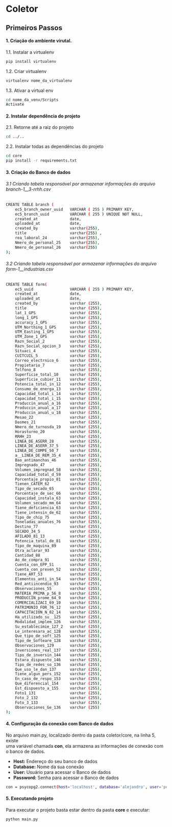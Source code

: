 # Coletor

## Primeiros Passos


#### 1.  Criação do ambiente virutal.

1.1.    Instalar a virtualenv
```sh
pip install virtualenv
```

1.2.    Criar virtualenv
```sh
virtualenv nome_da_virtualenv
```

1.3.    Ativar a virtual env
```sh
cd nome_da_venv/Scripts
Activate
```

#### 2.  Instalar dependência do projeto
2.1.    Retorne até a raiz do projeto
```sh
cd ../..
```

2.2.    Instalar todas as dependências do projeto
```sh
cd core
pip install -r requirements.txt
```

#### 3. Criação do Banco de dados

###### 3.1 Criando tabela responsável por armazenar informações do arquivo branch-1__3-rrhh.csv 
```sh
CREATE TABLE branch (
	ec5_branch_owner_uuid 	VARCHAR ( 255 ) PRIMARY KEY,
	ec5_branch_uuid 		VARCHAR ( 255 ) UNIQUE NOT NULL,
	created_at 				date,
	uploaded_at 			date,
	created_by 				varchar(255),
    title 					varchar(255) ,
	rea_laboral_24			varchar(255),
	Nmero_de_personal_25 	varchar(255),
	Nmero_de_personal_26 	varchar(255)
);
```

###### 3.2 Criando tabela responsável por armazenar informações do arquivo form-1__industrias.csv
```sh
CREATE TABLE form(
	ec5_uuid				VARCHAR ( 255 ) PRIMARY KEY,
	created_at				date,
	uploaded_at				date,
	created_by				varchar (255),
	title					varchar (255),
	lat_1_GPS				varchar (255),
	long_1_GPS				varchar (255),
	accuracy_1_GPS			varchar (255),
	UTM_Northing_1_GPS		varchar (255),
	UTM_Easting_1_GPS		varchar (255),
	UTM_Zone_1_GPS			varchar (255),
	Razn_Social_2			varchar (255),
	Razn_Social_opcion_3	varchar (255),
	Situaci_4				varchar (255),
	CUITCUIL_5				varchar (255),
	Correo_electrnico_6		varchar (255),
	Propietario_7			varchar (255),
	Telfono_8				varchar (255),
	Superficie_total_10		varchar (255),
	Superficie_cubier_11	varchar (255),
	Potencia_total_in_12	varchar (255),
	Consumo_de_energa_13	varchar (255),
	Capacidad_total_i_14	varchar (255),
	Capacidad_total_i_15	varchar (255),
	Produccin_anual_a_16	varchar (255),
	Produccin_anual_a_17	varchar (255),
	Produccin_anual_u_18	varchar (255),
	Mesao_22				varchar (255),
	Dasmes_21				varchar (255),
	Nmero_de_turnosda_19	varchar (255),
	Horasturno_20			varchar (255),
	RRHH_23					varchar (255),
	LINEA_DE_ASERR_28		varchar (255),
	LINEA_DE_ASERR_37_5		varchar (255),
	LINEA_DE_COMPE_50_7		varchar (255),
	a__LINEA_DE_REM_35_4	varchar (255),
	Bao_antimanchas_46		varchar (255),
	Impregnado_47			varchar (255),
	Volumen_impregnad_58	varchar (255),
	Capacidad_total_d_59	varchar (255),
	Porcentaje_propio_81	varchar (255),
	Tienen_CATEM_62			varchar (255),
	Tipo_de_secado_65		varchar (255),
	Porcentaje_de_sec_66	varchar (255),
	Capacidad_instala_63	varchar (255),
	Volumen_secado_mm_64	varchar (255),
	Tiene_deficiencia_63	varchar (255),
	Tiene_intensin_de_62	varchar (255),
	Tipo_de_chip_75			varchar (255),
	Toneladas_anuales_76	varchar (255),
	Destino_77				varchar (255),
	SECADO_34_5				varchar (255),
	AFILADO_81_13			varchar (255),	
	Potencia_total_de_81	varchar (255),
	Tipo_de_maquina_89		varchar (255),
	Otra_aclarar_93			varchar (255),
	Cantidad_88				varchar (255),
	Ao_de_compra_91			varchar (255),
	Cuenta_con_EPP_51		varchar (255),
	Cuenta_con_preven_52	varchar (255),
	Tiene_ART_53			varchar (255),
	Elementos_anti_in_54	varchar (255),
	Red_antiincendio_93		varchar (255),
	Observaciones_55		varchar (255),
	MATERIA_PRIMA_p_56_8	varchar (255),
	PRODUCCIN_prome_64_9	varchar (255),
	COMERCIALIZACI_69_10	varchar (255),
	PATRIMONIO_FOR_76_12	varchar (255),
	CAPACITACION_N_82_14	varchar (255),
	Ha_utilizado_su__125	varchar (255),
	Modalidad_implem_126	varchar (255),
	Su_establecimie_127_2	varchar (255),
	Le_interesara_ac_128	varchar (255),
	Que_tipo_de_soft_125	varchar (255),
	Tipo_de_Softeare_128	varchar (255),
	Observaciones_129		varchar (255),
	Inversiones_real_137	varchar (255),
	Tipo_de_inversin_144	varchar (255),
	Estara_dispuesto_146	varchar (255),
	Tipo_de_redes_so_136	varchar (255),
	Que_uso_le_dan_137		varchar (255),
	Tiene_algun_pers_152	varchar (255),
	En_caso_de_respo_153	varchar (255),
	Que_diferencial_154		varchar (255),
	Est_dispuesto_a_155		varchar (255),
	Foto1_131				varchar (255),
	Foto_2_132				varchar (255),
	Foto_3_133				varchar (255),
	Observaciones_Ge_136	varchar (255)
);
```

#### 4. Configuração da conexão com Banco de dados

No arquivo main.py, localizado dentro da pasta coletor/core, na linha 5, existe <br/>
uma variável chamada **con**, ela armazena as informações de conexão com
o banco de dados.

- **Host:** Endereço do seu banco de dados<br>
- **Database:** Nome da sua conexão<br>
- **User:** Usuário para acessar o Banco de dados<br>
- **Password:** Senha para acessar o Banco de dados<br>

```sh
con = psycopg2.connect(host='localhost', database='alejandro', user='postgres', password='postgres')
```

#### 5. Executando projeto

Para executar o projeto basta estar dentro da pasta **core** e executar: 

```sh
python main.py
```